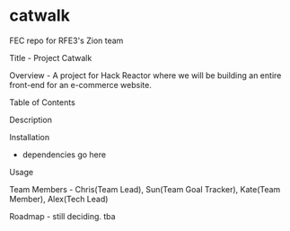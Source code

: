 # catwalk
FEC repo for RFE3's Zion team

Title - Project Catwalk

Overview - A project for Hack Reactor where we will be building an entire front-end for an e-commerce website.

Table of Contents

Description

Installation
  - dependencies go here

Usage

Team Members - Chris(Team Lead), Sun(Team Goal Tracker), Kate(Team Member), Alex(Tech Lead)

Roadmap - still deciding. tba